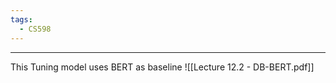 ```yaml
---
tags:
  - CS598
---
```

---
This Tuning model uses BERT as baseline
![[Lecture 12.2 - DB-BERT.pdf]]
